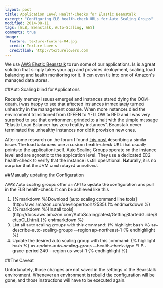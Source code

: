 ```yaml
---
layout: post
title: Application Level Health-Checks for Elastic Beanstalk
excerpt: "Configuring ELB health-check URLs for Auto Scaling Groups"
modified: 2014-08-11
tags: [ELB, Beanstalk, Auto-Scaling, AWS]
comments: true
image:
  feature: texture-feature-04.jpg
  credit: Texture Lovers
  creditlink: http://texturelovers.com
---
```


We use [AWS Elastic Beanstalk](http://blog.newrelic.com/2012/12/05/deploying-a-scalable-application-with-aws-elastic-beanstalk-and-new-relic/) to run some of our applications. Is is a great solution that simply takes your app and provides deployment, scaling, load balancing and health monitoring for it. It can even tie into one of Amazon's managed data stores. 

##Auto Scaling blind for Applications

Recently memory issues emerged and instances stared dying the OOM-death. I was happy to see that affected instances immediately turned unhealthy in the management console. When more instances died the environment transitioned from GREEN to YELLOW to RED and I was very surprised to see that environment grinded to a halt with the simple message "Elastic Load Balancer has zero healthy instances". Beanstalk never terminated the unhealthy instances nor did it provision new ones.

After some research on the forum I found [this post](https://forums.aws.amazon.com/message.jspa?messageID=330498) describing a similar issue. The load balancers use a custom health-check URL that usually points to the application itself. Auto Scaling Groups operate on the instance level and are agnostic to the application level. They use a dedicated EC2 health-check to verify that the instance is still operational. Naturally, it is no surprise that the JVM crash stayed unnoticed.

##Manually updating the Configuration

AWS Auto scaling groups offer an API to update the configuration and pull in the ELB health-check. It can be achieved like this:
<ol>
<li>{% markdown %}Download [auto scaling command line tools](http://aws.amazon.com/developertools/2535).{% endmarkdown %}</li>
<li>{% markdown %}[Install tools](http://docs.aws.amazon.com/AutoScaling/latest/GettingStartedGuide/SetupCLI.html).{% endmarkdown %}</li>
<li>List all auto scaling groups with this command:
    {% highlight bash %}
          as-describe-auto-scaling-groups --region ap-northeast-1
    {% endhighlight %}</li>
<li>Update the desired auto scaling group with this command:
    {% highlight bash %}
          as-update-auto-scaling-group <group-name> 
              --health-check-type ELB 
              -grace-period 240  
              --region us-west-1
    {% endhighlight %}</li>
</ol>

##The Caveat

Unfortunately, those changes are not saved in the settings of the Beanstalk environment. Whenever an environment is rebuild the configuration will be gone, and those instructions will have to be executed again.